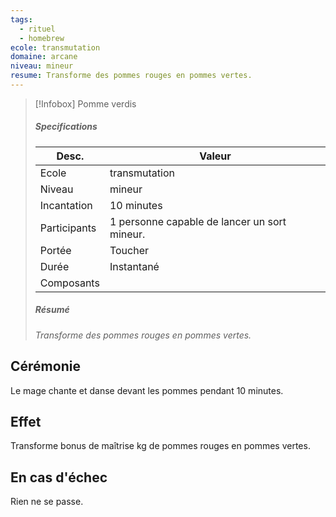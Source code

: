 ```yaml
---
tags:
  - rituel
  - homebrew
ecole: transmutation
domaine: arcane
niveau: mineur
resume: Transforme des pommes rouges en pommes vertes.
---
```



> [!Infobox] Pomme verdis
> ##### Specifications
> | Desc. | Valeur |
> | --- | --- |
> | Ecole | transmutation |
> | Niveau | mineur |
> | Incantation | 10 minutes |
> | Participants | 1 personne capable de lancer un sort mineur. |
> | Portée | Toucher |
> | Durée | Instantané |
> | Composants |   |
> ##### Résumé
> *Transforme des pommes rouges en pommes vertes.*

## Cérémonie
Le mage chante et danse devant les pommes pendant 10 minutes.

## Effet
Transforme bonus de maîtrise kg de pommes rouges en pommes vertes.

## En cas d'échec
Rien ne se passe.
